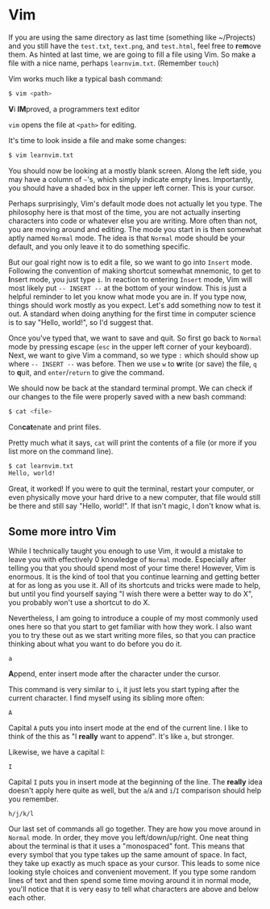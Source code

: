 # Vim

If you are using the same directory as last time (something like ~/Projects)
and you still have the `test.txt`, `text.png`, and `test.html`, feel free to
**r**e**m**ove them. As hinted at last time, we are going to fill a file using
Vim. So make a file with a nice name, perhaps `learnvim.txt`. (Remember
`touch`)

Vim works much like a typical bash command:

```bash
$ vim <path>
```

**V**i **IM**proved, a programmers text editor

`vim` opens the file at `<path>` for editing.

It's time to look inside a file and make some changes:

```bash
$ vim learnvim.txt
```

You should now be looking at a mostly blank screen. Along the left side, you
may have a column of `~`'s, which simply indicate empty lines. Importantly,
you should have a shaded box in the upper left corner. This is your cursor.

Perhaps surprisingly, Vim's default mode does not actually let you type. The
philosophy here is that most of the time, you are not actually inserting
characters into code or whatever else you are writing. More often than not, you
are moving around and editing. The mode you start in is then somewhat aptly
named `Normal` mode. The idea is that `Normal` mode should be your default, and
you only leave it to do something specific.

But our goal right now is to edit a file, so we want to go into `Insert` mode.
Following the convention of making shortcut somewhat mnemonic, to get to
**I**nsert mode, you just type `i`. In reaction to entering `Insert` mode, Vim
will most likely put `-- INSERT --` at the bottom of your window. This is just
a helpful reminder to let you know what mode you are in. If you type now,
things should work mostly as you expect. Let's add something now to test it
out. A standard when doing anything for the first time in computer science is
to say "Hello, world!", so I'd suggest that.

Once you've typed that, we want to save and quit. So first go back to `Normal`
mode by pressing escape (`esc` in the upper left corner of your keyboard).
Next, we want to give Vim a command, so we type `:` which should show up where
`-- INSERT --` was before. Then we use `w` to **w**rite (or save) the file, `q`
to **q**uit, and `enter`/`return` to give the command.

We should now be back at the standard terminal prompt. We can check if our
changes to the file were properly saved with a new bash command:

```bash
$ cat <file>
```

Con**cat**enate and print files.

Pretty much what it says, `cat` will print the contents of a file (or more if
you list more on the command line).

```bash
$ cat learnvim.txt
Hello, world!

```

Great, it worked! If you were to quit the terminal, restart your computer, or
even physically move your hard drive to a new computer, that file would still
be there and still say "Hello, world!". If that isn't magic, I don't know what
is.

## Some more intro Vim

While I technically taught you enough to use Vim, it would a mistake to leave
you with effectively 0 knowledge of `Normal` mode. Especially after telling
you that you should spend most of your time there! However, Vim is enormous.
It is the kind of tool that you continue learning and getting better at for
as long as you use it. All of its shortcuts and tricks were made to help, but
until you find yourself saying "I wish there were a better way to do X", you
probably won't use a shortcut to do X.

Nevertheless, I am going to introduce a couple of my most commonly used ones
here so that you start to get familiar with how they work. I also want you to
try these out as we start writing more files, so that you can practice thinking
about what you want to do before you do it.

```vim
a
```

**A**ppend, enter insert mode after the character under the cursor.

This command is very similar to `i`, it just lets you start typing after the
current character. I find myself using its sibling more often:

```vim
A
```

Capital `A` puts you into insert mode at the end of the current line. I like
to think of the this as "I **really** want to append". It's like `a`, but
stronger.

Likewise, we have a capital I:

```vim
I
```

Capital `I` puts you in insert mode at the beginning of the line. The
**really** idea doesn't apply here quite as well, but the `a`/`A` and `i`/`I`
comparison should help you remember.

```vim
h/j/k/l
```

Our last set of commands all go together. They are how you move around in
`Normal` mode. In order, they move you left/down/up/right. One neat thing
about the terminal is that it uses a "monospaced" font. This means that every
symbol that you type takes up the same amount of space. In fact, they take up
exactly as much space as your cursor. This leads to some nice looking style
choices and convenient movement. If you type some random lines of text and
then spend some time moving around it in normal mode, you'll notice that it is
very easy to tell what characters are above and below each other.
